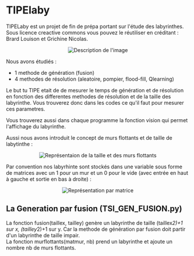 # TIPElaby
TIPELaby est un projet de fin de prépa portant sur l'étude des labyrinthes. Sous licence creactive commons vous pouvez le réutiliser en créditant : Brard Louison et Grichine Nicolas.
<p align="center">
  <img src="https://github.com/JustFurax/TIPElaby/assets/32780530/d283a8c8-ef18-475a-94e7-0b3a704bb576" alt="Description de l'image">
</p>

Nous avons étudiés :
    <ul>
        <li>1 methode de génération (fusion)</li>
        <li>4 methodes de résolution (aleatoire, pompier, flood-fill, Qlearning)</li>
    </ul>
Le but tu TIPE etait de de mesurer le temps de génération et de résolution en fonction des differentes methodes de résolution et de la taille des labyrinthe. Vous trouverez donc dans les codes ce qu'il faut pour mesurer ces parametres.<br />

Vous trouverez aussi dans chaque programme la fonction vision qui permet l'affichage du labyrinthe.<br />

Aussi nous avons introduit le concept de murs flottants et de taille de labytinthe :
<p align="center">
  <img src="https://github.com/JustFurax/TIPElaby/assets/32780530/5950dcde-15ad-461f-b99f-7bf6d83ceb86" alt="Représentaion de la taille et des murs flottants">
</p>

Par convention nos labyrhinte sont stockés dans une variable sous forme de matrices avec un 1 pour un mur et un 0 pour le vide (avec entrée en haut à gauche et sortie en bas à droite) :
<p align="center">
  <img src="https://github.com/JustFurax/TIPElaby/assets/32780530/1e9eebb4-f778-443e-a010-c64699c92ed0" alt="Représentation par matrice">
</p>





<h2>La Generation par fusion (TSI_GEN_FUSION.py)</h2>

La fonction fusion(taillex, tailley) genère un labyrinthe de taille (taillex*2)+1 sur x, (tailley*2)+1 sur y. Car la methode de génération par fusion doit partir d'un labyrinthe de taille impair.<br />
La fonction murflottants(matmur, nb) prend un labyrinthe et ajoute un nombre nb de murs flottants.


